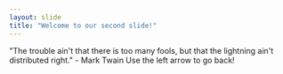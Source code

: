 ```yaml
---
layout: slide
title: "Welcome to our second slide!"
---
```

"The trouble ain't that there is too many fools, but that the lightning ain't distributed right." - Mark Twain
Use the left arrow to go back!
